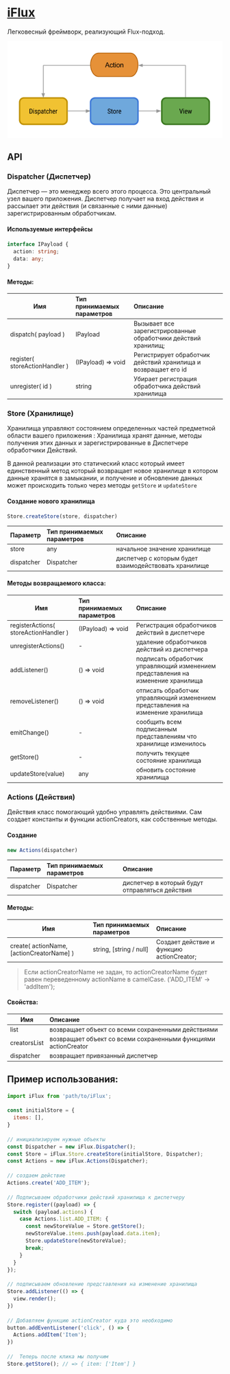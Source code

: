 # [iFlux](https://moonw1nd.github.io/iFlux)

Легковесный фреймворк, реализующий Flux-подход.

![Flux](doc/assets/flux-graph-simple.png)

## API
### Dispatcher (Диспетчер)

Диспетчер — это менеджер всего этого процесса. Это центральный узел вашего приложения. Диспетчер получает на вход действия и рассылает эти действия (и связанные с ними данные) зарегистрированным обработчикам.

#### **Используемые интерфейсы**

```typescript
interface IPayload {
  action: string;
  data: any;
}
```

#### **Методы:**

|Имя|Тип принимаемых параметров|Описание|
| ------ | :---| :---- |
| dispatch( payload ) | IPayload | Вызывает все зарегистрированные обработчики действий хранилищ;|
| register( storeActionHandler ) | (IPayload) => void | Регистрирует обработчик действий хранилища и возвращает его id |
| unregister( id ) | string | Убирает регистрация обработчика действий хранилища |

### Store (Хранилище)

Хранилища управляют состоянием определенных частей предметной области вашего приложения : Хранилища хранят данные, методы получения этих данных и зарегистрированные в Диспетчере обработчики Действий.

В данной реализации это статический класс который имеет единственный метод который возвращает новое хранилище в котором данные хранятся в замыкании, и получение и обновление данных может происходить только через методы `getStore` и `updateStore`

#### Создание нового хранилища
```js
Store.createStore(store, dispatcher)
```

|Параметр |Тип принимаемых параметров|Описание|
| ------ | :---| :---- |
| store | any | начальное значение хранилище|
| dispatcher | Dispatcher | диспетчер с которым будет взаимодействовать хранилище |

#### **Методы возвращаемого класса:**

|Имя|Тип принимаемых параметров|Описание|
| ------ | :---| :---- |
| registerActions( storeActionHandler  ) | (IPayload) => void | Регистрация обработчиков действий в диспетчере |
| unregisterActions() | - | удаление обработчиков действий из диспетчера |
| addListener() | () => void | подписать обработчик управляющий изменением представления на изменение хранилища |
| removeListener() | () => void | отписать обработчик управляющий изменением представления на изменение хранилища |
| emitChange() | - | сообщить всем подписанным представлениям что хранилище изменилось |
| getStore() | - | получить текущее состояние хранилища |
| updateStore(value) | any | обновить состояние хранилища |

### Actions (Действия)

Действия класс помогающий удобно управлять действиями. Сам создает константы и функции actionCreators, как собственные методы.

#### Создание
```js
new Actions(dispatcher)
```

|Параметр |Тип принимаемых параметров|Описание|
| ------ | :---| :---- |
| dispatcher | Dispatcher | диспетчер в который будут отправляться действия |

#### **Методы:**

|Имя|Тип принимаемых параметров|Описание|
| ------ | :---| :---- |
| create( actionName, [actionCreatorName] ) | string, [string / null] | Создает действие и функцию actionCreator;|

> Если actionCreatorName не задан, то actionCreatorName будет равен переведенному actionName в camelCase. ('ADD_ITEM' -> 'addItem');

#### **Свойства:**

|Имя|Описание|
| ------ | :---|
| list | возвращает объект со всеми сохраненными действиями|
| creatorsList | возвращает объект со всеми сохраненными функциями actionCreator|
| dispatcher | возвращает привязанный диспетчер |


## Пример использования:
```js
import iFlux from 'path/to/iFlux';

const initialStore = {
  items: [],
}

// инициализируем нужные объекты
const Dispatcher = new iFlux.Dispatcher();
const Store = iFlux.Store.createStore(initialStore, Dispatcher);
const Actions = new iFlux.Actions(Dispatcher);

// создаем действие
Actions.create('ADD_ITEM');

// Подписываем обработчики действий хранилища к диспетчеру
Store.register((payload) => {
  switch (payload.actions) {
    case Actions.list.ADD_ITEM: {
      const newStoreValue = Store.getStore();
      newStoreValue.items.push(payload.data.item);
      Store.updateStore(newStoreValue);
      break;
    }
  }
});

// подписываем обновление представления на изменение хранилища
Store.addListener(() => {
  view.render();
})

// Добавляем функцию actionCreator куда это необходимо
button.addEventListener('click', () => {
  Actions.addItem('Item');
})

//  Теперь после клика мы получим
Store.getStore(); // => { item: ['Item'] }
```

